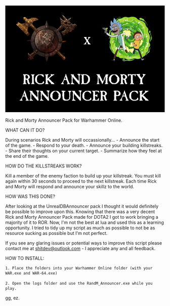 <p align="center">
  <img src="https://github.com/TVBrowntown/RandM_Announcer/raw/main/images/01.png?raw=true" alt="Rick and Morty Announcer Pack"/>
</p>

Rick and Morty Announcer Pack for Warhammer Online.
 
WHAT CAN IT DO?
 
During scenarios Rick and Morty will occassionally...
	- Announce the start of the game.
	- Respond to your death.
	- Announce your building killstreaks.
	- Share their thoughts on your current target.
	- Summarize how they feel at the end of the game.

HOW DO THE KILLSTREAKS WORK?

Kill a member of the enemy faction to build up your killstreak. You must kill again within 30 seconds to proceed to the next killstreak. Each time Rick and Morty will respond and announce your skillz to the world.
	
HOW WAS THIS DONE?

After looking at the UnrealDBAnnouncer pack I thought it would definitely be possible to improve upon this. Knowing that there was a very decent Rick and Morty Announcer Pack made for DOTA2 I got to work bringing a majority of it to ROR. Now, I'm not the best at lua and used this as a learning opportunity. I tried to tidy up my script as much as possible to not be as resource sucking as possible but I'm not perfect.

If you see any glaring issues or potential ways to improve this script please contact me at shitdev@outlook.com - I appreciate any and all feedback.

HOW TO INSTALL:
	
	1. Place the folders into your Warhammer Online folder (with your WAR.exe and WAR-64.exe)
 
	2. Open the logs folder and use the RandM_Announcer.exe while you play.
	
gg, ez.
